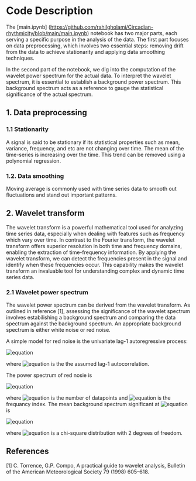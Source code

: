 # Code Description

The [main.ipynb] (https://github.com/rahilgholami/Circadian-rhythmicity/blob/main/main.ipynb) notebook has two major parts, each serving a specific purpose in the analysis of the data. The first part focuses on data preprocessing, which involves two essential steps: removing drift from the data to achieve stationarity and applying data smoothing techniques.

In the second part of the notebook, we dig into the computation of the wavelet power spectrum for the actual data. To interpret the wavelet spectrum, it is essential to establish a background power spectrum. This background spectrum acts as a reference to gauge the statistical significance of the actual spectrum.

## 1. Data preprocessing

### 1.1 Stationarity
A signal is said to be stationary if its statistical properties such as mean, variance, frequency, and etc are not changing over time.
The mean of the time-series is increasing over the time. This trend can be removed using a polynomial regression.


### 1.2. Data smoothing 
Moving average is commonly used with time series data to smooth out fluctuations and  stand out important patterns.


## 2. Wavelet transform
The wavelet transform is a powerful mathematical tool used for analyzing time series data, especially when dealing with features such as frequency which vary over time. In contrast to the Fourier transform, the wavelet transform offers superior resolution in both time and frequency domains, enabling the extraction of time-frequency information. By applying the wavelet transform, we can detect the frequencies present in the signal and identify when these frequencies occur. This capability makes the wavelet transform an invaluable tool for understanding complex and dynamic time series data.

### 2.1 Wavelet power spectrum
The wavelet power spectrum can be derived from the wavelet transform. As outlined in reference [1], assessing the significance of the wavelet spectrum involves estabilishing a background spectrum and comparing the data spectrum against the  background spectrum.
An appropriate background spectrum is either white noise or red noise. 

A simple model for red noise is the univariate lag-1 autoregressive process:

![equation](https://latex.codecogs.com/svg.image?x_{n}&space;=&space;\alpha&space;x_{n-1}&space;&plus;&space;z_{n})

where ![equation](https://latex.codecogs.com/svg.image?\alpha) is the the assumed lag-1 autocorrelation.

The power spectrum of red nosie is

![equation](https://latex.codecogs.com/svg.image?P_{k}&space;=&space;\frac{1-&space;\alpha^{2}}{1&plus;\alpha^{2}-2\alpha&space;\cos(2&space;\pi&space;k/N)})

where ![equation](https://latex.codecogs.com/svg.image?N) is the number of datapoints and ![equation](https://latex.codecogs.com/svg.image?k) is the frequancy index.
The mean background spectrum significant at ![equation](https://latex.codecogs.com/svg.image?5%) is

![equation](https://latex.codecogs.com/svg.image?\frac{1}{2}P_{k}\chi_{2}^{2})

where ![equation](https://latex.codecogs.com/svg.image?\chi_{2}^{2}) is a chi-square distribution with 2 degrees of freedom.









## References

[1] C. Torrence, G.P. Compo, A practical guide to wavelet analysis, Bulletin of the American Meteorological Society 79 (1998) 605–618.
